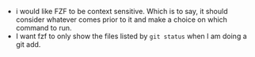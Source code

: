 - i would like FZF to be context sensitive. Which is to say, it should consider whatever comes prior to it and make a choice on which command to run.
- I want fzf to only show the files listed by `git status` when I am doing a git add.


